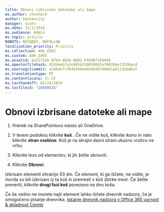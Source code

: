 ```yaml
---
title: Obnovi izbrisane datoteke ali mape
ms.author: stevhord
author: bentoncity
manager: scotv
ms.date: 11/1/2018
ms.audience: Admin
ms.topic: article
ROBOTS: NOINDEX, NOFOLLOW
localization_priority: Priority
ms.collection: Adm_O365
ms.custom: Adm_O365
ms.assetid: ba1573a5-9f44-482b-8082-6f648f169449
ms.openlocfilehash: 02ddeebfa1e965b2500586bfe7002bbef1536acd
ms.sourcegitcommit: e2864efcfb493b6e46b662b746661a61232bdba7
ms.translationtype: MT
ms.contentlocale: sl-SI
ms.lasthandoff: 01/24/2019
ms.locfileid: "29489535"
---
```

# <a name="restore-a-deleted-file-or-folder"></a>Obnovi izbrisane datoteke ali mape

1. Premik na SharePointovo mesto ali OneDrive.
    
2. V levem podoknu kliknite **koš** . Če ne vidite koš, kliknite ikono in nato kliknite **stran vsebine**. Koš je na skrajni desni strani ukazno vrstico na vrhu.
    
3. Kliknite levo od elementov, ki jih želite obnoviti.
    
4. Kliknite **Obnovi**.
    
Izbrisani elementi ohranijo 93 dni. Če element, ki ga iščete, ne vidite, je morda so bili izbrisani iz ta koš in premesti v koš zbirke mest. Če želite preveriti, kliknite **drugi fazi koš** povezavo na dnu koša. 
  
Če še vedno ne morete najti element lahko iščete dnevnik nadzora, če je omogočeno pisanje dnevnika. [Iskanje dnevnik nadzora v Office 365 varnost &amp; skladnost Center](https://support.office.com/article/0d4d0f35-390b-4518-800e-0c7ec95e946c.aspx)
  

